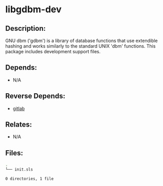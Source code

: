 # libgdbm-dev

## Description:

GNU dbm ('gdbm') is a library of database functions that use extendible hashing and works similarly to the standard UNIX 'dbm' functions.  This package includes development support files.

## Depends:

  -  N/A

## Reverse Depends:

  -  [gitlab](/salt/gitlab)

## Relates:

  -  N/A

## Files:

```bash
.
└── init.sls

0 directories, 1 file
```
